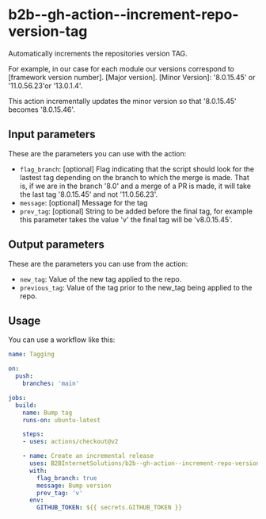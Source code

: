 # b2b--gh-action--increment-repo-version-tag
Automatically increments the repositories version TAG.

For example, in our case for each module our versions correspond to [framework version number]. [Major version]. [Minor Version]: '8.0.15.45' or '11.0.56.23'or '13.0.1.4'.

This action incrementally updates the minor version so that '8.0.15.45' becomes '8.0.15.46'.

## Input parameters

These are the parameters you can use with the action:

- `flag_branch`: [optional] Flag indicating that the script should look for the lastest tag depending on the branch to which the merge is made. That is, if we are in the branch '8.0' and a merge of a PR is made, it will take the last tag '8.0.15.45' and not '11.0.56.23'.
- `message`: [optional] Message for the tag
- `prev_tag`: [optional] String to be added before the final tag, for example this parameter takes the value 'v' the final tag will be 'v8.0.15.45'.

## Output parameters

These are the parameters you can use from the action:

- `new_tag`: Value of the new tag applied to the repo.
- `previous_tag`: Value of the tag prior to the new_tag being applied to the repo.

## Usage

You can use a workflow like this:

```yaml
name: Tagging

on:
  push:
    branches: 'main'

jobs:
  build:
    name: Bump tag
    runs-on: ubuntu-latest

    steps:
    - uses: actions/checkout@v2

    - name: Create an incremental release
      uses: B2BInternetSolutions/b2b--gh-action--increment-repo-version-tag@master
      with:
        flag_branch: true
        message: Bump version
        prev_tag: 'v'
      env:
        GITHUB_TOKEN: ${{ secrets.GITHUB_TOKEN }}
```

